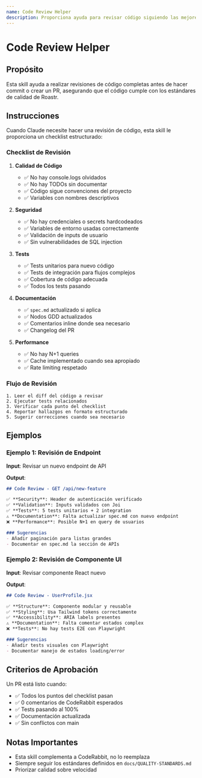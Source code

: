 ```yaml
---
name: Code Review Helper
description: Proporciona ayuda para revisar código siguiendo las mejores prácticas de Roastr, verificando calidad, seguridad y documentación antes de crear un PR.
---
```


# Code Review Helper

## Propósito

Esta skill ayuda a realizar revisiones de código completas antes de hacer commit o crear un PR, asegurando que el código cumple con los estándares de calidad de Roastr.

## Instrucciones

Cuando Claude necesite hacer una revisión de código, esta skill le proporciona un checklist estructurado:

### Checklist de Revisión

1. **Calidad de Código**
   - ✅ No hay console.logs olvidados
   - ✅ No hay TODOs sin documentar
   - ✅ Código sigue convenciones del proyecto
   - ✅ Variables con nombres descriptivos

2. **Seguridad**
   - ✅ No hay credenciales o secrets hardcodeados
   - ✅ Variables de entorno usadas correctamente
   - ✅ Validación de inputs de usuario
   - ✅ Sin vulnerabilidades de SQL injection

3. **Tests**
   - ✅ Tests unitarios para nuevo código
   - ✅ Tests de integración para flujos complejos
   - ✅ Cobertura de código adecuada
   - ✅ Todos los tests pasando

4. **Documentación**
   - ✅ `spec.md` actualizado si aplica
   - ✅ Nodos GDD actualizados
   - ✅ Comentarios inline donde sea necesario
   - ✅ Changelog del PR

5. **Performance**
   - ✅ No hay N+1 queries
   - ✅ Cache implementado cuando sea apropiado
   - ✅ Rate limiting respetado

### Flujo de Revisión

```
1. Leer el diff del código a revisar
2. Ejecutar tests relacionados
3. Verificar cada punto del checklist
4. Reportar hallazgos en formato estructurado
5. Sugerir correcciones cuando sea necesario
```

## Ejemplos

### Ejemplo 1: Revisión de Endpoint

**Input**: Revisar un nuevo endpoint de API

**Output**:
```markdown
## Code Review - GET /api/new-feature

✅ **Security**: Header de autenticación verificado
✅ **Validation**: Inputs validados con Joi
✅ **Tests**: 5 tests unitarios + 2 integration
⚠️ **Documentation**: Falta actualizar spec.md con nuevo endpoint
❌ **Performance**: Posible N+1 en query de usuarios

### Sugerencias
- Añadir paginación para listas grandes
- Documentar en spec.md la sección de APIs
```

### Ejemplo 2: Revisión de Componente UI

**Input**: Revisar componente React nuevo

**Output**:
```markdown
## Code Review - UserProfile.jsx

✅ **Structure**: Componente modular y reusable
✅ **Styling**: Usa Tailwind tokens correctamente
✅ **Accessibility**: ARIA labels presentes
⚠️ **Documentation**: Falta comentar estados complex
❌ **Tests**: No hay tests E2E con Playwright

### Sugerencias
- Añadir tests visuales con Playwright
- Documentar manejo de estados loading/error
```

## Criterios de Aprobación

Un PR está listo cuando:
- ✅ Todos los puntos del checklist pasan
- ✅ 0 comentarios de CodeRabbit esperados
- ✅ Tests pasando al 100%
- ✅ Documentación actualizada
- ✅ Sin conflictos con main

## Notas Importantes

- Esta skill complementa a CodeRabbit, no lo reemplaza
- Siempre seguir los estándares definidos en `docs/QUALITY-STANDARDS.md`
- Priorizar calidad sobre velocidad

